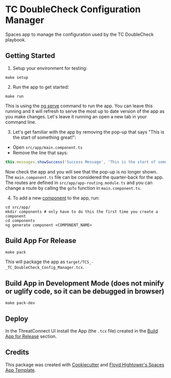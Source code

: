 # TC DoubleCheck Configuration Manager

Spaces app to manage the configuration used by the TC DoubleCheck playbook.

## Getting Started

1. Setup your environment for testing:

```
make setup
```

2. Run the app to get started:

```
make run
```

This is using the [ng serve](https://github.com/angular/angular-cli/wiki/serve) command to run the app. You can leave this running and it will refresh to serve the most up to date version of the app as you make changes. Let's leave it running an open a new tab in your command line.

3. Let's get familiar with the app by removing the pop-up that says "This is the start of something great!":

- Open `src/app/main.component.ts`
- Remove the line that says:

```typescript
this.messages.showSuccess('Success Message', 'This is the start of something great!');
```

Now check the app and you will see that the pop-up is no longer shown. The `main.component.ts` file can be considered the quarter-back for the app. The routes are defined in `src/app/app-routing.module.ts` and you can change a route by calling the `goTo` function in `main.component.ts`.

4. To add a new [component](https://angular.io/guide/architecture-components) to the app, run:

```
cd src/app/
mkdir components # only have to do this the first time you create a component
cd components
ng generate component <COMPONENT_NAME>
```

## Build App For Release

```
make pack
```

This will package the app as `target/TCS_-_TC_DoubleCheck_Config_Manager.tcx`.

## Build App in Development Mode (does not minify or uglify code, so it can be debugged in browser)

```
make pack-dev
```

## Deploy

In the ThreatConnect UI install the App (the `.tcx` file) created in the [Build App for Release](#build-app-for-release) section.

## Credits

This package was created with [Cookiecutter](https://github.com/audreyr/cookiecutter) and [Floyd Hightower's Spaces App Template](https://github.com/fhightower-templates/threatconnect-angular-spaces-template).
